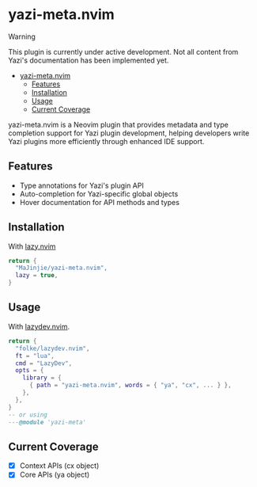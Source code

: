 # yazi-meta.nvim

> [!WARNING]
> This plugin is currently under active development. Not all content from Yazi's documentation has been implemented yet.

<!--toc:start-->

- [yazi-meta.nvim](#yazi-metanvim)
  - [Features](#features)
  - [Installation](#installation)
  - [Usage](#usage)
  - [Current Coverage](#current-coverage)
  <!--toc:end-->

yazi-meta.nvim is a Neovim plugin that provides metadata and type completion support for Yazi plugin development, helping developers write Yazi plugins more efficiently through enhanced IDE support.

## Features

- Type annotations for Yazi's plugin API
- Auto-completion for Yazi-specific global objects
- Hover documentation for API methods and types

## Installation

With [lazy.nvim](https://github.com/folke/lazy.nvim)

```lua
return {
  "MaJinjie/yazi-meta.nvim",
  lazy = true,
}
```

## Usage

With [lazydev.nvim](https://github.com/folke/lazydev.nvim).

```lua
return {
  "folke/lazydev.nvim",
  ft = "lua",
  cmd = "LazyDev",
  opts = {
    library = {
      { path = "yazi-meta.nvim", words = { "ya", "cx", ... } },
    },
  },
}
-- or using
---@module 'yazi-meta'
```

## Current Coverage

- [x] Context APIs (cx object)
- [x] Core APIs (ya object)
